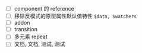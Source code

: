 - [ ] component 的 reference
- [ ] 移除反模式的原型属性默认值特性 `$data, $watchers`
- [ ] addon
- [ ] transition
- [ ] 多元素 repeat
- [ ] 文档, 文档, 测试, 测试